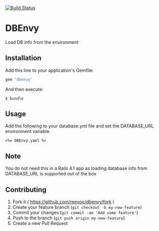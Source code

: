 [![Build Status](https://travis-ci.org/reevoo/dbenvy.svg?branch=master)](https://travis-ci.org/reevoo/dbenvy)

# DBEnvy

Load DB info from the environment

## Installation

Add this line to your application's Gemfile:

```ruby
gem 'dbenvy'
```

And then execute:

    $ bundle

## Usage

Add the following to your database.yml file and set the DATABASE_URL environment variable.

```
<%= DBEnvy.yaml %>
```

## Note

You do not need this in a Rails 4.1 app as loading database info from DATABASE_URL is supported out of the box

## Contributing

1. Fork it ( https://github.com/reevoo/dbenvy/fork )
2. Create your feature branch (`git checkout -b my-new-feature`)
3. Commit your changes (`git commit -am 'Add some feature'`)
4. Push to the branch (`git push origin my-new-feature`)
5. Create a new Pull Request
